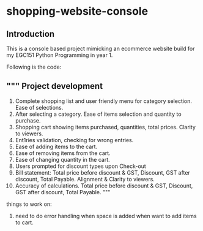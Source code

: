 # shopping-website-console

## Introduction
This is a console based project mimicking an ecommerce website build for my EGC151 Python Programming in year 1. 

Following is the code:


"""
Project development
---------------------
1. Complete shopping list and user friendly menu for category selection. Ease of selections.
2. After selecting a category. Ease of items selection and quantity to purchase.
3. Shopping cart showing items purchased,  quantities, total prices. Clarity to viewers.
4. Ent1ries validation, checking for wrong entries.
5. Ease of adding items to the cart.
6. Ease of removing items from the cart.
7. Ease of changing quantity in the cart.
8. Users prompted for discount types upon Check-out
9. Bill statement: Total price before discount & GST, Discount, GST after discount, Total Payable. Alignment & Clarity to viewers.  
10. Accuracy of calculations. Total price before discount & GST, Discount, GST after discount, Total Payable.
"""

things to work on: 

1. need to do error handling when space is added when want to add items to cart. 
